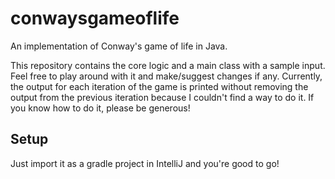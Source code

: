 # conwaysgameoflife
An implementation of Conway's game of life in Java. 

This repository contains the core logic and a main class with a sample input. Feel free to play around with it and make/suggest changes if any. Currently, the output for each iteration of the game is printed without removing the output  from the previous iteration because I couldn't find a way to do it. If you know how to do it, please be generous!

## Setup
Just import it as a gradle project in IntelliJ and you're good to go!
